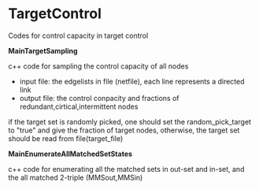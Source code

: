 # TargetControl
Codes for control capacity in target control


**MainTargetSampling**

c++ code for sampling the control capacity of all nodes
- input file: the edgelists in file (netfile), each line represents a directed link
- output file: the control conpacity and fractions of redundant,cirtical,intermittent nodes

if the target set is randomly picked, one should set the random_pick_target to "true" and give the fraction of target nodes, otherwise, the target set should be read from file(target_file)

**MainEnumerateAllMatchedSetStates**

c++ code for enumerating all the matched sets in out-set and in-set, and the all matched 2-triple (MMSout,MMSin)

